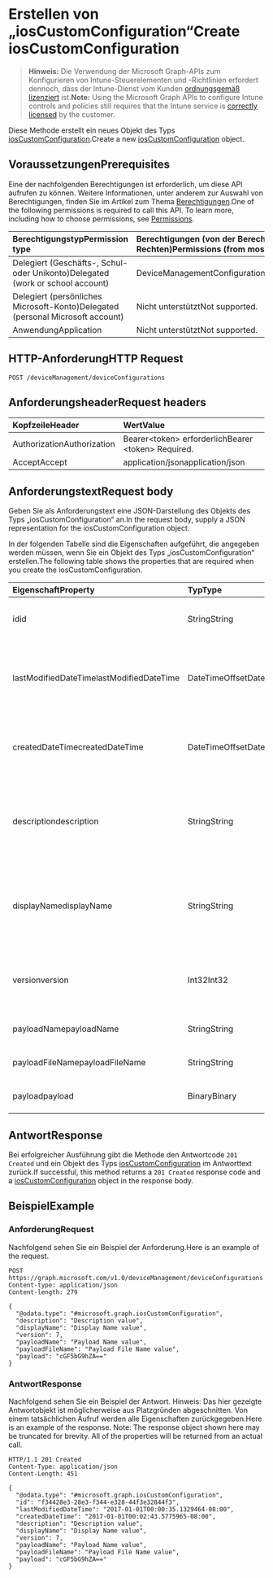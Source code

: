 # <a name="create-ioscustomconfiguration"></a><span data-ttu-id="03729-101">Erstellen von „iosCustomConfiguration“</span><span class="sxs-lookup"><span data-stu-id="03729-101">Create iosCustomConfiguration</span></span>

> <span data-ttu-id="03729-102">**Hinweis:** Die Verwendung der Microsoft Graph-APIs zum Konfigurieren von Intune-Steuerelementen und -Richtlinien erfordert dennoch, dass der Intune-Dienst vom Kunden [ordnungsgemäß lizenziert](https://go.microsoft.com/fwlink/?linkid=839381) ist.</span><span class="sxs-lookup"><span data-stu-id="03729-102">**Note:** Using the Microsoft Graph APIs to configure Intune controls and policies still requires that the Intune service is [correctly licensed](https://go.microsoft.com/fwlink/?linkid=839381) by the customer.</span></span>

<span data-ttu-id="03729-103">Diese Methode erstellt ein neues Objekt des Typs [iosCustomConfiguration](../resources/intune_deviceconfig_ioscustomconfiguration.md).</span><span class="sxs-lookup"><span data-stu-id="03729-103">Create a new [iosCustomConfiguration](../resources/intune_deviceconfig_ioscustomconfiguration.md) object.</span></span>
## <a name="prerequisites"></a><span data-ttu-id="03729-104">Voraussetzungen</span><span class="sxs-lookup"><span data-stu-id="03729-104">Prerequisites</span></span>
<span data-ttu-id="03729-p101">Eine der nachfolgenden Berechtigungen ist erforderlich, um diese API aufrufen zu können. Weitere Informationen, unter anderem zur Auswahl von Berechtigungen, finden Sie im Artikel zum Thema [Berechtigungen](../../../concepts/permissions_reference.md).</span><span class="sxs-lookup"><span data-stu-id="03729-p101">One of the following permissions is required to call this API. To learn more, including how to choose permissions, see [Permissions](../../../concepts/permissions_reference.md).</span></span>

|<span data-ttu-id="03729-107">Berechtigungstyp</span><span class="sxs-lookup"><span data-stu-id="03729-107">Permission type</span></span>|<span data-ttu-id="03729-108">Berechtigungen (von der Berechtigung mit den meisten Rechten zu der mit den wenigsten Rechten)</span><span class="sxs-lookup"><span data-stu-id="03729-108">Permissions (from most to least privileged)</span></span>|
|:---|:---|
|<span data-ttu-id="03729-109">Delegiert (Geschäfts-, Schul- oder Unikonto)</span><span class="sxs-lookup"><span data-stu-id="03729-109">Delegated (work or school account)</span></span>|<span data-ttu-id="03729-110">DeviceManagementConfiguration.ReadWrite.All</span><span class="sxs-lookup"><span data-stu-id="03729-110">DeviceManagementConfiguration.ReadWrite.All</span></span>|
|<span data-ttu-id="03729-111">Delegiert (persönliches Microsoft-Konto)</span><span class="sxs-lookup"><span data-stu-id="03729-111">Delegated (personal Microsoft account)</span></span>|<span data-ttu-id="03729-112">Nicht unterstützt</span><span class="sxs-lookup"><span data-stu-id="03729-112">Not supported.</span></span>|
|<span data-ttu-id="03729-113">Anwendung</span><span class="sxs-lookup"><span data-stu-id="03729-113">Application</span></span>|<span data-ttu-id="03729-114">Nicht unterstützt</span><span class="sxs-lookup"><span data-stu-id="03729-114">Not supported.</span></span>|

## <a name="http-request"></a><span data-ttu-id="03729-115">HTTP-Anforderung</span><span class="sxs-lookup"><span data-stu-id="03729-115">HTTP Request</span></span>
<!-- {
  "blockType": "ignored"
}
-->
``` http
POST /deviceManagement/deviceConfigurations
```

## <a name="request-headers"></a><span data-ttu-id="03729-116">Anforderungsheader</span><span class="sxs-lookup"><span data-stu-id="03729-116">Request headers</span></span>
|<span data-ttu-id="03729-117">Kopfzeile</span><span class="sxs-lookup"><span data-stu-id="03729-117">Header</span></span>|<span data-ttu-id="03729-118">Wert</span><span class="sxs-lookup"><span data-stu-id="03729-118">Value</span></span>|
|:---|:---|
|<span data-ttu-id="03729-119">Authorization</span><span class="sxs-lookup"><span data-stu-id="03729-119">Authorization</span></span>|<span data-ttu-id="03729-120">Bearer&lt;token&gt; erforderlich</span><span class="sxs-lookup"><span data-stu-id="03729-120">Bearer &lt;token&gt; Required.</span></span>|
|<span data-ttu-id="03729-121">Accept</span><span class="sxs-lookup"><span data-stu-id="03729-121">Accept</span></span>|<span data-ttu-id="03729-122">application/json</span><span class="sxs-lookup"><span data-stu-id="03729-122">application/json</span></span>|

## <a name="request-body"></a><span data-ttu-id="03729-123">Anforderungstext</span><span class="sxs-lookup"><span data-stu-id="03729-123">Request body</span></span>
<span data-ttu-id="03729-124">Geben Sie als Anforderungstext eine JSON-Darstellung des Objekts des Typs „iosCustomConfiguration“ an.</span><span class="sxs-lookup"><span data-stu-id="03729-124">In the request body, supply a JSON representation for the iosCustomConfiguration object.</span></span>

<span data-ttu-id="03729-125">In der folgenden Tabelle sind die Eigenschaften aufgeführt, die angegeben werden müssen, wenn Sie ein Objekt des Typs „iosCustomConfiguration“ erstellen.</span><span class="sxs-lookup"><span data-stu-id="03729-125">The following table shows the properties that are required when you create the iosCustomConfiguration.</span></span>

|<span data-ttu-id="03729-126">Eigenschaft</span><span class="sxs-lookup"><span data-stu-id="03729-126">Property</span></span>|<span data-ttu-id="03729-127">Typ</span><span class="sxs-lookup"><span data-stu-id="03729-127">Type</span></span>|<span data-ttu-id="03729-128">Beschreibung</span><span class="sxs-lookup"><span data-stu-id="03729-128">Description</span></span>|
|:---|:---|:---|
|<span data-ttu-id="03729-129">id</span><span class="sxs-lookup"><span data-stu-id="03729-129">id</span></span>|<span data-ttu-id="03729-130">String</span><span class="sxs-lookup"><span data-stu-id="03729-130">String</span></span>|<span data-ttu-id="03729-131">Schlüssel der Entität.</span><span class="sxs-lookup"><span data-stu-id="03729-131">Key of the entity.</span></span> <span data-ttu-id="03729-132">Geerbt von [deviceConfiguration](../resources/intune_deviceconfig_deviceconfiguration.md).</span><span class="sxs-lookup"><span data-stu-id="03729-132">Inherited from [deviceConfiguration](../resources/intune_deviceconfig_deviceconfiguration.md)</span></span>|
|<span data-ttu-id="03729-133">lastModifiedDateTime</span><span class="sxs-lookup"><span data-stu-id="03729-133">lastModifiedDateTime</span></span>|<span data-ttu-id="03729-134">DateTimeOffset</span><span class="sxs-lookup"><span data-stu-id="03729-134">DateTimeOffset</span></span>|<span data-ttu-id="03729-135">Datum und Uhrzeit der letzten Änderung des Objekts.</span><span class="sxs-lookup"><span data-stu-id="03729-135">DateTime the object was last modified.</span></span> <span data-ttu-id="03729-136">Geerbt von [deviceConfiguration](../resources/intune_deviceconfig_deviceconfiguration.md).</span><span class="sxs-lookup"><span data-stu-id="03729-136">Inherited from [deviceConfiguration](../resources/intune_deviceconfig_deviceconfiguration.md)</span></span>|
|<span data-ttu-id="03729-137">createdDateTime</span><span class="sxs-lookup"><span data-stu-id="03729-137">createdDateTime</span></span>|<span data-ttu-id="03729-138">DateTimeOffset</span><span class="sxs-lookup"><span data-stu-id="03729-138">DateTimeOffset</span></span>|<span data-ttu-id="03729-139">Datum und Uhrzeit der Erstellung des Objekts.</span><span class="sxs-lookup"><span data-stu-id="03729-139">DateTime the object was created.</span></span> <span data-ttu-id="03729-140">Geerbt von [deviceConfiguration](../resources/intune_deviceconfig_deviceconfiguration.md).</span><span class="sxs-lookup"><span data-stu-id="03729-140">Inherited from [deviceConfiguration](../resources/intune_deviceconfig_deviceconfiguration.md)</span></span>|
|<span data-ttu-id="03729-141">description</span><span class="sxs-lookup"><span data-stu-id="03729-141">description</span></span>|<span data-ttu-id="03729-142">String</span><span class="sxs-lookup"><span data-stu-id="03729-142">String</span></span>|<span data-ttu-id="03729-143">Beschreibung der Gerätekonfiguration (vom Administrator festgelegt).</span><span class="sxs-lookup"><span data-stu-id="03729-143">Admin provided description of the Device Configuration.</span></span> <span data-ttu-id="03729-144">Geerbt von [deviceConfiguration](../resources/intune_deviceconfig_deviceconfiguration.md).</span><span class="sxs-lookup"><span data-stu-id="03729-144">Inherited from [deviceConfiguration](../resources/intune_deviceconfig_deviceconfiguration.md)</span></span>|
|<span data-ttu-id="03729-145">displayName</span><span class="sxs-lookup"><span data-stu-id="03729-145">displayName</span></span>|<span data-ttu-id="03729-146">String</span><span class="sxs-lookup"><span data-stu-id="03729-146">String</span></span>|<span data-ttu-id="03729-147">Name der Gerätekonfiguration (vom Administrator festgelegt).</span><span class="sxs-lookup"><span data-stu-id="03729-147">Admin provided name of the device configuration.</span></span> <span data-ttu-id="03729-148">Geerbt von [deviceConfiguration](../resources/intune_deviceconfig_deviceconfiguration.md).</span><span class="sxs-lookup"><span data-stu-id="03729-148">Inherited from [deviceConfiguration](../resources/intune_deviceconfig_deviceconfiguration.md)</span></span>|
|<span data-ttu-id="03729-149">version</span><span class="sxs-lookup"><span data-stu-id="03729-149">version</span></span>|<span data-ttu-id="03729-150">Int32</span><span class="sxs-lookup"><span data-stu-id="03729-150">Int32</span></span>|<span data-ttu-id="03729-151">Version der Gerätekonfiguration.</span><span class="sxs-lookup"><span data-stu-id="03729-151">Version of the device configuration.</span></span> <span data-ttu-id="03729-152">Geerbt von [deviceConfiguration](../resources/intune_deviceconfig_deviceconfiguration.md).</span><span class="sxs-lookup"><span data-stu-id="03729-152">Inherited from [deviceConfiguration](../resources/intune_deviceconfig_deviceconfiguration.md)</span></span>|
|<span data-ttu-id="03729-153">payloadName</span><span class="sxs-lookup"><span data-stu-id="03729-153">payloadName</span></span>|<span data-ttu-id="03729-154">String</span><span class="sxs-lookup"><span data-stu-id="03729-154">String</span></span>|<span data-ttu-id="03729-155">Name, der dem Benutzer angezeigt wird</span><span class="sxs-lookup"><span data-stu-id="03729-155">Name that is displayed to the user.</span></span>|
|<span data-ttu-id="03729-156">payloadFileName</span><span class="sxs-lookup"><span data-stu-id="03729-156">payloadFileName</span></span>|<span data-ttu-id="03729-157">String</span><span class="sxs-lookup"><span data-stu-id="03729-157">String</span></span>|<span data-ttu-id="03729-158">Name der Nutzlastdatei (\*.mobileconfig</span><span class="sxs-lookup"><span data-stu-id="03729-158">Payload file name (\*.mobileconfig</span></span> | <span data-ttu-id="03729-159">\*.xml)</span><span class="sxs-lookup"><span data-stu-id="03729-159">\*.xml).</span></span>|
|<span data-ttu-id="03729-160">payload</span><span class="sxs-lookup"><span data-stu-id="03729-160">payload</span></span>|<span data-ttu-id="03729-161">Binary</span><span class="sxs-lookup"><span data-stu-id="03729-161">Binary</span></span>|<span data-ttu-id="03729-162">Nutzlast</span><span class="sxs-lookup"><span data-stu-id="03729-162">Payload.</span></span> <span data-ttu-id="03729-163">(UTF8-codiertes Bytearray)</span><span class="sxs-lookup"><span data-stu-id="03729-163">(UTF8 encoded byte array)</span></span>|



## <a name="response"></a><span data-ttu-id="03729-164">Antwort</span><span class="sxs-lookup"><span data-stu-id="03729-164">Response</span></span>
<span data-ttu-id="03729-165">Bei erfolgreicher Ausführung gibt die Methode den Antwortcode `201 Created` und ein Objekt des Typs [iosCustomConfiguration](../resources/intune_deviceconfig_ioscustomconfiguration.md) im Antworttext zurück.</span><span class="sxs-lookup"><span data-stu-id="03729-165">If successful, this method returns a `201 Created` response code and a [iosCustomConfiguration](../resources/intune_deviceconfig_ioscustomconfiguration.md) object in the response body.</span></span>

## <a name="example"></a><span data-ttu-id="03729-166">Beispiel</span><span class="sxs-lookup"><span data-stu-id="03729-166">Example</span></span>
### <a name="request"></a><span data-ttu-id="03729-167">Anforderung</span><span class="sxs-lookup"><span data-stu-id="03729-167">Request</span></span>
<span data-ttu-id="03729-168">Nachfolgend sehen Sie ein Beispiel der Anforderung.</span><span class="sxs-lookup"><span data-stu-id="03729-168">Here is an example of the request.</span></span>
``` http
POST https://graph.microsoft.com/v1.0/deviceManagement/deviceConfigurations
Content-type: application/json
Content-length: 279

{
  "@odata.type": "#microsoft.graph.iosCustomConfiguration",
  "description": "Description value",
  "displayName": "Display Name value",
  "version": 7,
  "payloadName": "Payload Name value",
  "payloadFileName": "Payload File Name value",
  "payload": "cGF5bG9hZA=="
}
```

### <a name="response"></a><span data-ttu-id="03729-169">Antwort</span><span class="sxs-lookup"><span data-stu-id="03729-169">Response</span></span>
<span data-ttu-id="03729-p109">Nachfolgend sehen Sie ein Beispiel der Antwort. Hinweis: Das hier gezeigte Antwortobjekt ist möglicherweise aus Platzgründen abgeschnitten. Von einem tatsächlichen Aufruf werden alle Eigenschaften zurückgegeben.</span><span class="sxs-lookup"><span data-stu-id="03729-p109">Here is an example of the response. Note: The response object shown here may be truncated for brevity. All of the properties will be returned from an actual call.</span></span>
``` http
HTTP/1.1 201 Created
Content-Type: application/json
Content-Length: 451

{
  "@odata.type": "#microsoft.graph.iosCustomConfiguration",
  "id": "f34428e3-28e3-f344-e328-44f3e32844f3",
  "lastModifiedDateTime": "2017-01-01T00:00:35.1329464-08:00",
  "createdDateTime": "2017-01-01T00:02:43.5775965-08:00",
  "description": "Description value",
  "displayName": "Display Name value",
  "version": 7,
  "payloadName": "Payload Name value",
  "payloadFileName": "Payload File Name value",
  "payload": "cGF5bG9hZA=="
}
```



